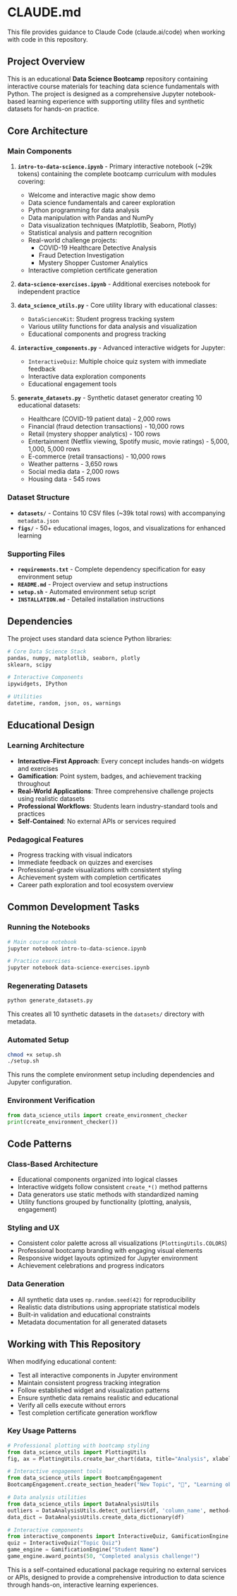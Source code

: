 # CLAUDE.md

This file provides guidance to Claude Code (claude.ai/code) when working with code in this repository.

## Project Overview

This is an educational **Data Science Bootcamp** repository containing interactive course materials for teaching data science fundamentals with Python. The project is designed as a comprehensive Jupyter notebook-based learning experience with supporting utility files and synthetic datasets for hands-on practice.

## Core Architecture

### Main Components

1. **`intro-to-data-science.ipynb`** - Primary interactive notebook (~29k tokens) containing the complete bootcamp curriculum with modules covering:
   - Welcome and interactive magic show demo
   - Data science fundamentals and career exploration
   - Python programming for data analysis
   - Data manipulation with Pandas and NumPy
   - Data visualization techniques (Matplotlib, Seaborn, Plotly)
   - Statistical analysis and pattern recognition
   - Real-world challenge projects:
     - COVID-19 Healthcare Detective Analysis
     - Fraud Detection Investigation
     - Mystery Shopper Customer Analytics
   - Interactive completion certificate generation

2. **`data-science-exercises.ipynb`** - Additional exercises notebook for independent practice

3. **`data_science_utils.py`** - Core utility library with educational classes:
   - `DataScienceKit`: Student progress tracking system
   - Various utility functions for data analysis and visualization
   - Educational components and progress tracking

4. **`interactive_components.py`** - Advanced interactive widgets for Jupyter:
   - `InteractiveQuiz`: Multiple choice quiz system with immediate feedback
   - Interactive data exploration components
   - Educational engagement tools

5. **`generate_datasets.py`** - Synthetic dataset generator creating 10 educational datasets:
   - Healthcare (COVID-19 patient data) - 2,000 rows
   - Financial (fraud detection transactions) - 10,000 rows
   - Retail (mystery shopper analytics) - 100 rows
   - Entertainment (Netflix viewing, Spotify music, movie ratings) - 5,000, 1,000, 5,000 rows
   - E-commerce (retail transactions) - 10,000 rows
   - Weather patterns - 3,650 rows
   - Social media data - 2,000 rows
   - Housing data - 545 rows

### Dataset Structure

- **`datasets/`** - Contains 10 CSV files (~39k total rows) with accompanying `metadata.json`
- **`figs/`** - 50+ educational images, logos, and visualizations for enhanced learning

### Supporting Files

- **`requirements.txt`** - Complete dependency specification for easy environment setup
- **`README.md`** - Project overview and setup instructions
- **`setup.sh`** - Automated environment setup script
- **`INSTALLATION.md`** - Detailed installation instructions

## Dependencies

The project uses standard data science Python libraries:

```python
# Core Data Science Stack
pandas, numpy, matplotlib, seaborn, plotly
sklearn, scipy

# Interactive Components
ipywidgets, IPython

# Utilities
datetime, random, json, os, warnings
```

## Educational Design

### Learning Architecture
- **Interactive-First Approach**: Every concept includes hands-on widgets and exercises
- **Gamification**: Point system, badges, and achievement tracking throughout
- **Real-World Applications**: Three comprehensive challenge projects using realistic datasets
- **Professional Workflows**: Students learn industry-standard tools and practices
- **Self-Contained**: No external APIs or services required

### Pedagogical Features
- Progress tracking with visual indicators
- Immediate feedback on quizzes and exercises
- Professional-grade visualizations with consistent styling
- Achievement system with completion certificates
- Career path exploration and tool ecosystem overview

## Common Development Tasks

### Running the Notebooks
```bash
# Main course notebook
jupyter notebook intro-to-data-science.ipynb

# Practice exercises
jupyter notebook data-science-exercises.ipynb
```

### Regenerating Datasets
```bash
python generate_datasets.py
```
This creates all 10 synthetic datasets in the `datasets/` directory with metadata.

### Automated Setup
```bash
chmod +x setup.sh
./setup.sh
```
This runs the complete environment setup including dependencies and Jupyter configuration.

### Environment Verification
```python
from data_science_utils import create_environment_checker
print(create_environment_checker())
```

## Code Patterns

### Class-Based Architecture
- Educational components organized into logical classes
- Interactive widgets follow consistent `create_*()` method patterns
- Data generators use static methods with standardized naming
- Utility functions grouped by functionality (plotting, analysis, engagement)

### Styling and UX
- Consistent color palette across all visualizations (`PlottingUtils.COLORS`)
- Professional bootcamp branding with engaging visual elements
- Responsive widget layouts optimized for Jupyter environment
- Achievement celebrations and progress indicators

### Data Generation
- All synthetic data uses `np.random.seed(42)` for reproducibility
- Realistic data distributions using appropriate statistical models
- Built-in validation and educational constraints
- Metadata documentation for all generated datasets

## Working with This Repository

When modifying educational content:
- Test all interactive components in Jupyter environment
- Maintain consistent progress tracking integration
- Follow established widget and visualization patterns
- Ensure synthetic data remains realistic and educational
- Verify all cells execute without errors
- Test completion certificate generation workflow

### Key Usage Patterns

```python
# Professional plotting with bootcamp styling
from data_science_utils import PlottingUtils
fig, ax = PlottingUtils.create_bar_chart(data, title="Analysis", xlabel="X", ylabel="Y")

# Interactive engagement tools
from data_science_utils import BootcampEngagement
BootcampEngagement.create_section_header("New Topic", "🚀", "Learning objectives...")

# Data analysis utilities
from data_science_utils import DataAnalysisUtils
outliers = DataAnalysisUtils.detect_outliers(df, 'column_name', method='iqr')
data_dict = DataAnalysisUtils.create_data_dictionary(df)

# Interactive components
from interactive_components import InteractiveQuiz, GamificationEngine
quiz = InteractiveQuiz("Topic Quiz")
game_engine = GamificationEngine("Student Name")
game_engine.award_points(50, "Completed analysis challenge!")
```

This is a self-contained educational package requiring no external services or APIs, designed to provide a comprehensive introduction to data science through hands-on, interactive learning experiences.